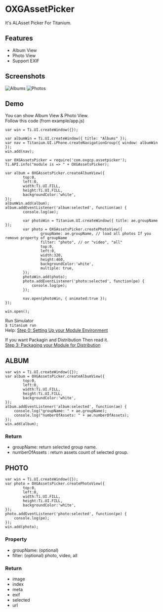 OXGAssetPicker
==============
It's ALAsset Picker For Titanium.  

Features
--------
- Album View
- Photo View
- Support EXIF

Screenshots
-----------
![Albums](https://github.com/hiphapis/OXGAssetsPicker/blob/master/screenshots/albums.png?raw=true)
![Photos](https://github.com/hiphapis/OXGAssetsPicker/blob/master/screenshots/photos.png?raw=true)

Demo
----
You can show Album View & Photo View.  
Follow this code (from example/app.js)

	var win = Ti.UI.createWindow({});

	var albumWin = Ti.UI.createWindow({ title: "Albums" });
	var nav = Titanium.UI.iPhone.createNavigationGroup({ window: albumWin });
	win.add(nav);

	var OXGAssetsPicker = require('com.oxgcp.assetpicker');
	Ti.API.info("module is => " + OXGAssetsPicker);

	var album = OXGAssetsPicker.createAlbumView({
			top:0,
			left:0,
			width:Ti.UI.FILL,
			height:Ti.UI.FILL,
			backgroundColor:'white',
	});
	albumWin.add(album);
	album.addEventListener('album:selected', function(ae) {
			console.log(ae);

			var photoWin = Titanium.UI.createWindow({ title: ae.groupName });
			var photo = OXGAssetsPicker.createPhotoView({
					groupName: ae.groupName, // load all photos If you remove property of groupName
					filter: "photo", // or "video", "all"
					top:0,
					left:0,
					width:320,
					height:460,
					backgroundColor:'white',
					multiple: true,
			});
			photoWin.add(photo);
			photo.addEventListener('photo:selected', function(pe) {
				console.log(pe);
			});
		
			nav.open(photoWin, { animated:true });
	});

	win.open();

Run Simulator  
`$ titanium run`  
Help: [Step 0: Setting Up your Module Environment](http://docs.appcelerator.com/titanium/latest/#!/guide/iOS_Module_Development_Guide-section-29004946_iOSModuleDevelopmentGuide-Step0%3ASettingUpyourModuleEnvironment)


If you want Packagin and Distribution Then read it.  
[Step 3: Packaging your Module for Distribution](http://docs.appcelerator.com/titanium/latest/#!/guide/iOS_Module_Development_Guide-section-29004946_iOSModuleDevelopmentGuide-Step3%3APackagingyourModuleforDistribution)


ALBUM
-----
	var win = Ti.UI.createWindow({});
	var album = OXGAssetsPicker.createAlbumView({
			top:0,
			left:0,
			width:Ti.UI.FILL,
			height:Ti.UI.FILL,
			backgroundColor:'white',
	});
	album.addEventListener('album:selected', function(ae) {
		console.log("groupName: " + ae.groupName);
		console.log("numberOfAssets: " + ae.numberOfAssets);
	});
	win.add(album);

### Return
- groupName: return selected group name.
- numberOfAssets : return assets count of selected group.

PHOTO
-----
	var win = Ti.UI.createWindow({});
	var photo = OXGAssetsPicker.createPhotoView({
			top:0,
			left:0,
			width:Ti.UI.FILL,
			height:Ti.UI.FILL,
			backgroundColor:'white',
	});
	photo.addEventListener('photo:selected', function(pe) {
		console.log(pe);
	});
	win.add(photo);

### Property
- groupName: (optional)
- filter: (optional) photo, video, all

### Return
- image
- index
- meta
 - exif
- selected
- url
